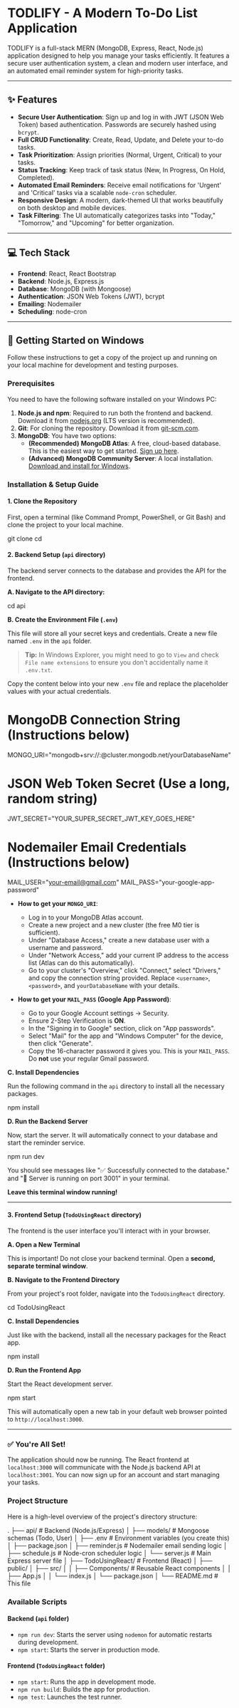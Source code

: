 # TODLIFY - A Modern To-Do List Application

TODLIFY is a full-stack MERN (MongoDB, Express, React, Node.js) application designed to help you manage your tasks efficiently. It features a secure user authentication system, a clean and modern user interface, and an automated email reminder system for high-priority tasks.

---

## ✨ Features

- **Secure User Authentication**: Sign up and log in with JWT (JSON Web Token) based authentication. Passwords are securely hashed using `bcrypt`.
- **Full CRUD Functionality**: Create, Read, Update, and Delete your to-do tasks.
- **Task Prioritization**: Assign priorities (Normal, Urgent, Critical) to your tasks.
- **Status Tracking**: Keep track of task status (New, In Progress, On Hold, Completed).
- **Automated Email Reminders**: Receive email notifications for 'Urgent' and 'Critical' tasks via a scalable `node-cron` scheduler.
- **Responsive Design**: A modern, dark-themed UI that works beautifully on both desktop and mobile devices.
- **Task Filtering**: The UI automatically categorizes tasks into "Today," "Tomorrow," and "Upcoming" for better organization.

---

## 💻 Tech Stack

- **Frontend**: React, React Bootstrap
- **Backend**: Node.js, Express.js
- **Database**: MongoDB (with Mongoose)
- **Authentication**: JSON Web Tokens (JWT), bcrypt
- **Emailing**: Nodemailer
- **Scheduling**: node-cron

---

## 🚀 Getting Started on Windows

Follow these instructions to get a copy of the project up and running on your local machine for development and testing purposes.

### Prerequisites

You need to have the following software installed on your Windows PC:

1.  **Node.js and npm**: Required to run both the frontend and backend. Download it from [nodejs.org](https://nodejs.org/) (LTS version is recommended).
2.  **Git**: For cloning the repository. Download it from [git-scm.com](https://git-scm.com/).
3.  **MongoDB**: You have two options:
    - **(Recommended)** **MongoDB Atlas**: A free, cloud-based database. This is the easiest way to get started. [Sign up here](https://www.mongodb.com/cloud/atlas/register).
    - **(Advanced)** **MongoDB Community Server**: A local installation. [Download and install for Windows](https://www.mongodb.com/try/download/community).

### Installation & Setup Guide

#### 1. Clone the Repository

First, open a terminal (like Command Prompt, PowerShell, or Git Bash) and clone the project to your local machine.

git clone <your-repository-url>
cd <your-project-folder>

#### 2. Backend Setup (`api` directory)

The backend server connects to the database and provides the API for the frontend.

**A. Navigate to the API directory:**

cd api

**B. Create the Environment File (`.env`)**

This file will store all your secret keys and credentials. Create a new file named `.env` in the `api` folder.

> **Tip:** In Windows Explorer, you might need to go to `View` and check `File name extensions` to ensure you don't accidentally name it `.env.txt`.

Copy the content below into your new `.env` file and replace the placeholder values with your actual credentials.

# MongoDB Connection String (Instructions below)
MONGO_URI="mongodb+srv://<user>:<password>@cluster.mongodb.net/yourDatabaseName"

# JSON Web Token Secret (Use a long, random string)
JWT_SECRET="YOUR_SUPER_SECRET_JWT_KEY_GOES_HERE"

# Nodemailer Email Credentials (Instructions below)
MAIL_USER="your-email@gmail.com"
MAIL_PASS="your-google-app-password"

- **How to get your `MONGO_URI`**:
  - Log in to your MongoDB Atlas account.
  - Create a new project and a new cluster (the free M0 tier is sufficient).
  - Under "Database Access," create a new database user with a username and password.
  - Under "Network Access," add your current IP address to the access list (Atlas can do this automatically).
  - Go to your cluster's "Overview," click "Connect," select "Drivers," and copy the connection string provided. Replace `<username>`, `<password>`, and `yourDatabaseName` with your details.

- **How to get your `MAIL_PASS` (Google App Password)**:
  - Go to your Google Account settings -> Security.
  - Ensure 2-Step Verification is **ON**.
  - In the "Signing in to Google" section, click on "App passwords".
  - Select "Mail" for the app and "Windows Computer" for the device, then click "Generate".
  - Copy the 16-character password it gives you. This is your `MAIL_PASS`. Do **not** use your regular Gmail password.

**C. Install Dependencies**

Run the following command in the `api` directory to install all the necessary packages.

npm install

**D. Run the Backend Server**

Now, start the server. It will automatically connect to your database and start the reminder service.

npm run dev

You should see messages like "✅ Successfully connected to the database." and "🚀 Server is running on port 3001" in your terminal.

**Leave this terminal window running!**

---

#### 3. Frontend Setup (`TodoUsingReact` directory)

The frontend is the user interface you'll interact with in your browser.

**A. Open a New Terminal**

This is important! Do not close your backend terminal. Open a **second, separate terminal window**.

**B. Navigate to the Frontend Directory**

From your project's root folder, navigate into the `TodoUsingReact` directory.

cd TodoUsingReact

**C. Install Dependencies**

Just like with the backend, install all the necessary packages for the React app.

npm install

**D. Run the Frontend App**

Start the React development server.

npm start

This will automatically open a new tab in your default web browser pointed to `http://localhost:3000`.

---

### ✅ You're All Set!

The application should now be running. The React frontend at `localhost:3000` will communicate with the Node.js backend API at `localhost:3001`. You can now sign up for an account and start managing your tasks.

### Project Structure

Here is a high-level overview of the project's directory structure:

.
├── api/                  # Backend (Node.js/Express)
│   ├── models/           # Mongoose schemas (Todo, User)
│   ├── .env              # Environment variables (you create this)
│   ├── package.json
│   ├── reminder.js       # Nodemailer email sending logic
│   ├── schedule.js       # Node-cron scheduler logic
│   └── server.js         # Main Express server file
│
├── TodoUsingReact/       # Frontend (React)
│   ├── public/
│   ├── src/
│   │   ├── Components/   # Reusable React components
│   │   ├── App.js
│   │   └── index.js
│   └── package.json
│
└── README.md             # This file


### Available Scripts

#### Backend (`api` folder)

- `npm run dev`: Starts the server using `nodemon` for automatic restarts during development.
- `npm start`: Starts the server in production mode.

#### Frontend (`TodoUsingReact` folder)

- `npm start`: Runs the app in development mode.
- `npm run build`: Builds the app for production.
- `npm test`: Launches the test runner.